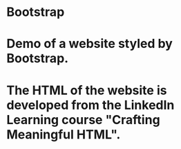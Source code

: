 # Bootstrap
# Demo of a website styled by Bootstrap.
# The HTML of the website is developed from the LinkedIn Learning course "Crafting Meaningful HTML".
